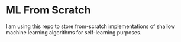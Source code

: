 # ML From Scratch

I am using this repo to store from-scratch implementations of shallow machine learning algorithms for self-learning purposes.
